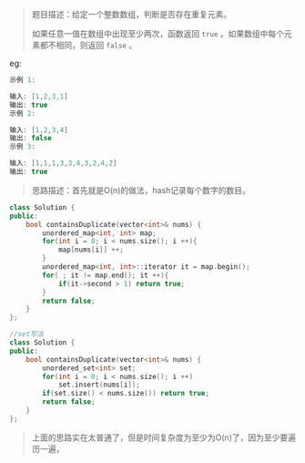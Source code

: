 > 题目描述：给定一个整数数组，判断是否存在重复元素。
>
> 如果任意一值在数组中出现至少两次，函数返回 `true` 。如果数组中每个元素都不相同，则返回 `false` 。

eg:

```java
示例 1:

输入: [1,2,3,1]
输出: true
示例 2:

输入: [1,2,3,4]
输出: false
示例 3:

输入: [1,1,1,3,3,4,3,2,4,2]
输出: true
```

> 思路描述：首先就是O(n)的做法，hash记录每个数字的数目。
>

```C++
class Solution {
public:
    bool containsDuplicate(vector<int>& nums) {
        unordered_map<int, int> map;
        for(int i = 0; i < nums.size(); i ++){
            map[nums[i]] ++;
        }
        unordered_map<int, int>::iterator it = map.begin();
        for( ; it != map.end(); it ++){
            if(it->second > 1) return true;
        }
        return false;
    }
};

//set写法
class Solution {
public:
    bool containsDuplicate(vector<int>& nums) {
        unordered_set<int> set;
        for(int i = 0; i < nums.size(); i ++)
            set.insert(nums[i]);
        if(set.size() < nums.size()) return true;
        return false;
    }
};
```

> 上面的思路实在太普通了，但是时间复杂度为至少为O(n)了，因为至少要遍历一遍，